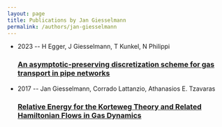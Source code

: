 ```yaml
---
layout: page
title: Publications by Jan Giesselmann
permalink: /authors/jan-giesselmann
---
```


<ul class="post-list">
<li><span class='post-meta'>2023 -- H Egger, J Giesselmann, T Kunkel, N Philippi</span><h3><a class='post-link' href="{{ site.baseurl }}/an-asymptotic-preserving-discretization-scheme-for-gas-transport-in-pipe-networks">An asymptotic-preserving discretization scheme for gas transport in pipe networks</a></h3></li>
<li><span class='post-meta'>2017 -- Jan Giesselmann, Corrado Lattanzio, Athanasios E. Tzavaras</span><h3><a class='post-link' href="{{ site.baseurl }}/relative-energy-for-the-korteweg-theory-and-related-hamiltonian-flows-in-gas-dynamics">Relative Energy for the Korteweg Theory and Related Hamiltonian Flows in Gas Dynamics</a></h3></li>

</ul>
